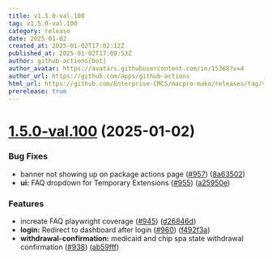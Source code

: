 ```yaml
---
title: v1.5.0-val.100
tag: v1.5.0-val.100
category: release
date: 2025-01-02
created_at: 2025-01-02T17:02:12Z
published_at: 2025-01-02T17:09:53Z
author: github-actions[bot]
author_avatar: https://avatars.githubusercontent.com/in/15368?v=4
author_url: https://github.com/apps/github-actions
html_url: https://github.com/Enterprise-CMCS/macpro-mako/releases/tag/v1.5.0-val.100
prerelease: true
---
```


# [1.5.0-val.100](https://github.com/Enterprise-CMCS/macpro-mako/compare/v1.5.0-val.99...v1.5.0-val.100) (2025-01-02)


### Bug Fixes

* banner not showing up on package actions page ([#957](https://github.com/Enterprise-CMCS/macpro-mako/issues/957)) ([8a63502](https://github.com/Enterprise-CMCS/macpro-mako/commit/8a6350206420369d941fc4f10f83797caf973580))
* **ui:** FAQ dropdown for Temporary Extensions ([#955](https://github.com/Enterprise-CMCS/macpro-mako/issues/955)) ([a25950e](https://github.com/Enterprise-CMCS/macpro-mako/commit/a25950eaab52c4c8ea935f739fb5595782fb9e17))


### Features

* increate FAQ playwright coverage ([#945](https://github.com/Enterprise-CMCS/macpro-mako/issues/945)) ([d26846d](https://github.com/Enterprise-CMCS/macpro-mako/commit/d26846d1b9617321008f52fcf0a634461e380690))
* **login:** Redirect to dashboard after login ([#960](https://github.com/Enterprise-CMCS/macpro-mako/issues/960)) ([f492f3a](https://github.com/Enterprise-CMCS/macpro-mako/commit/f492f3a250fead85eecfc1e8e207ff94f7b084f1))
* **withdrawal-confirmation:** medicaid and chip spa state withdrawal confirmation ([#938](https://github.com/Enterprise-CMCS/macpro-mako/issues/938)) ([ab59fff](https://github.com/Enterprise-CMCS/macpro-mako/commit/ab59fff786696d3a5e0dc5441b7da83698a5c36e))




